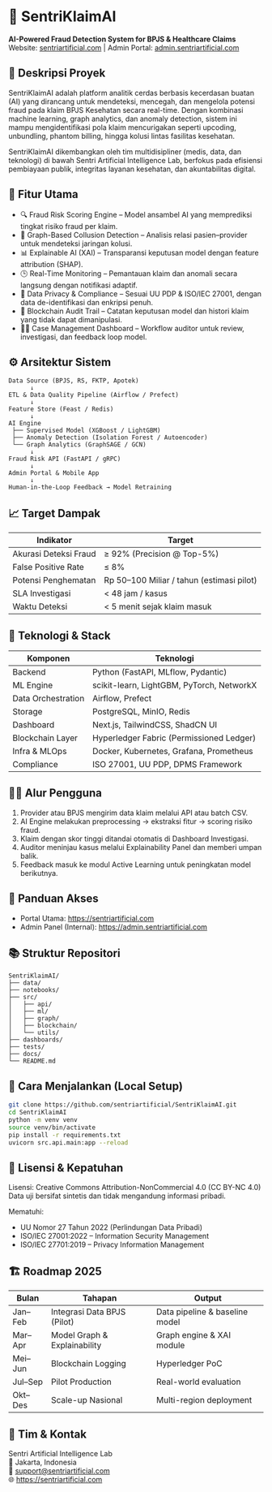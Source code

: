 # 🧠 SentriKlaimAI
**AI-Powered Fraud Detection System for BPJS & Healthcare Claims**
Website: [sentriartificial.com](https://sentriartificial.com) | Admin Portal: [admin.sentriartificial.com](https://admin.sentriartificial.com)

## 📘 Deskripsi Proyek
SentriKlaimAI adalah platform analitik cerdas berbasis kecerdasan buatan (AI) yang dirancang untuk mendeteksi, mencegah, dan mengelola potensi fraud pada klaim BPJS Kesehatan secara real-time.
Dengan kombinasi machine learning, graph analytics, dan anomaly detection, sistem ini mampu mengidentifikasi pola klaim mencurigakan seperti upcoding, unbundling, phantom billing, hingga kolusi lintas fasilitas kesehatan.

SentriKlaimAI dikembangkan oleh tim multidisipliner (medis, data, dan teknologi) di bawah Sentri Artificial Intelligence Lab, berfokus pada efisiensi pembiayaan publik, integritas layanan kesehatan, dan akuntabilitas digital.

## 🚀 Fitur Utama
- 🔍 Fraud Risk Scoring Engine – Model ansambel AI yang memprediksi tingkat risiko fraud per klaim.
- 🧩 Graph-Based Collusion Detection – Analisis relasi pasien–provider untuk mendeteksi jaringan kolusi.
- 📊 Explainable AI (XAI) – Transparansi keputusan model dengan feature attribution (SHAP).
- 🕒 Real-Time Monitoring – Pemantauan klaim dan anomali secara langsung dengan notifikasi adaptif.
- 🔐 Data Privacy & Compliance – Sesuai UU PDP & ISO/IEC 27001, dengan data de-identifikasi dan enkripsi penuh.
- 🪪 Blockchain Audit Trail – Catatan keputusan model dan histori klaim yang tidak dapat dimanipulasi.
- 🧑‍⚕️ Case Management Dashboard – Workflow auditor untuk review, investigasi, dan feedback loop model.

## ⚙️ Arsitektur Sistem
```
Data Source (BPJS, RS, FKTP, Apotek)
      ↓
ETL & Data Quality Pipeline (Airflow / Prefect)
      ↓
Feature Store (Feast / Redis)
      ↓
AI Engine
 ├── Supervised Model (XGBoost / LightGBM)
 ├── Anomaly Detection (Isolation Forest / Autoencoder)
 └── Graph Analytics (GraphSAGE / GCN)
      ↓
Fraud Risk API (FastAPI / gRPC)
      ↓
Admin Portal & Mobile App
      ↓
Human-in-the-Loop Feedback → Model Retraining
```

## 📈 Target Dampak
| Indikator | Target |
|------------|---------|
| Akurasi Deteksi Fraud | ≥ 92% (Precision @ Top-5%) |
| False Positive Rate | ≤ 8% |
| Potensi Penghematan | Rp 50–100 Miliar / tahun (estimasi pilot) |
| SLA Investigasi | < 48 jam / kasus |
| Waktu Deteksi | < 5 menit sejak klaim masuk |

## 🔬 Teknologi & Stack
| Komponen | Teknologi |
|-----------|------------|
| Backend | Python (FastAPI, MLflow, Pydantic) |
| ML Engine | scikit-learn, LightGBM, PyTorch, NetworkX |
| Data Orchestration | Airflow, Prefect |
| Storage | PostgreSQL, MinIO, Redis |
| Dashboard | Next.js, TailwindCSS, ShadCN UI |
| Blockchain Layer | Hyperledger Fabric (Permissioned Ledger) |
| Infra & MLOps | Docker, Kubernetes, Grafana, Prometheus |
| Compliance | ISO 27001, UU PDP, DPMS Framework |

## 🧑‍💻 Alur Pengguna
1. Provider atau BPJS mengirim data klaim melalui API atau batch CSV.
2. AI Engine melakukan preprocessing → ekstraksi fitur → scoring risiko fraud.
3. Klaim dengan skor tinggi ditandai otomatis di Dashboard Investigasi.
4. Auditor meninjau kasus melalui Explainability Panel dan memberi umpan balik.
5. Feedback masuk ke modul Active Learning untuk peningkatan model berikutnya.

## 🧭 Panduan Akses
- Portal Utama: https://sentriartificial.com  
- Admin Panel (Internal): https://admin.sentriartificial.com

## 📚 Struktur Repositori
```
SentriKlaimAI/
├── data/                
├── notebooks/           
├── src/
│   ├── api/             
│   ├── ml/              
│   ├── graph/           
│   ├── blockchain/      
│   └── utils/           
├── dashboards/          
├── tests/               
├── docs/                
└── README.md            
```

## 🧩 Cara Menjalankan (Local Setup)
```bash
git clone https://github.com/sentriartificial/SentriKlaimAI.git
cd SentriKlaimAI
python -m venv venv
source venv/bin/activate
pip install -r requirements.txt
uvicorn src.api.main:app --reload
```

## 🧠 Lisensi & Kepatuhan
Lisensi: Creative Commons Attribution-NonCommercial 4.0 (CC BY-NC 4.0)
Data uji bersifat sintetis dan tidak mengandung informasi pribadi.

Mematuhi:
- UU Nomor 27 Tahun 2022 (Perlindungan Data Pribadi)
- ISO/IEC 27001:2022 – Information Security Management
- ISO/IEC 27701:2019 – Privacy Information Management

## 🏗️ Roadmap 2025
| Bulan | Tahapan | Output |
|--------|----------|---------|
| Jan–Feb | Integrasi Data BPJS (Pilot) | Data pipeline & baseline model |
| Mar–Apr | Model Graph & Explainability | Graph engine & XAI module |
| Mei–Jun | Blockchain Logging | Hyperledger PoC |
| Jul–Sep | Pilot Production | Real-world evaluation |
| Okt–Des | Scale-up Nasional | Multi-region deployment |

## 👥 Tim & Kontak
Sentri Artificial Intelligence Lab  
📍 Jakarta, Indonesia  
📧 support@sentriartificial.com  
🌐 https://sentriartificial.com
